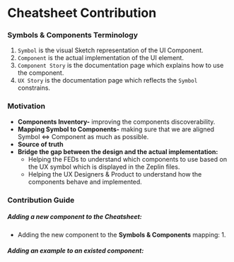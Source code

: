 # Cheatsheet Contribution

### Symbols & Components Terminology

1. `Symbol` is the visual Sketch representation of the UI Component.
2. `Component` is the actual implementation of the UI element.
3. `Component Story` is the documentation page which explains how to use the component.
4. `UX Story` is the documentation page which reflects the `Symbol` constrains.


### Motivation
* **Components Inventory-** improving the components discoverability.
* **Mapping Symbol to Components-** making sure that we are aligned Symbol <=> Component as much as possible.
* **Source of truth**
* **Bridge the gap between the design and the actual implementation:**
    * Helping the FEDs to understand which components to use based on the UX symbol which is displayed in the Zeplin files.
    * Helping the UX Designers & Product to understand how the components behave and implemented.


### Contribution Guide
##### Adding a new component to the Cheatsheet:
* Adding the new component to the **Symbols & Components** mapping:
    1.


##### Adding an example to an existed component:

